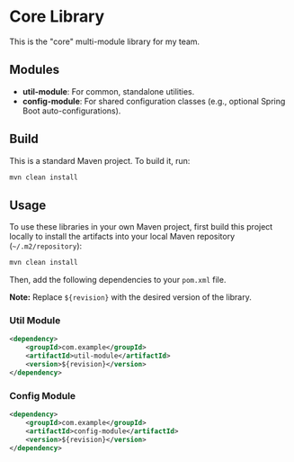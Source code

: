 # Core Library

This is the "core" multi-module library for my team.

## Modules

*   **util-module**: For common, standalone utilities.
*   **config-module**: For shared configuration classes (e.g., optional Spring Boot auto-configurations).

## Build

This is a standard Maven project. To build it, run:

```bash
mvn clean install
```

## Usage

To use these libraries in your own Maven project, first build this project locally to install the artifacts into your local Maven repository (`~/.m2/repository`):

```bash
mvn clean install
```

Then, add the following dependencies to your `pom.xml` file.

**Note:** Replace `${revision}` with the desired version of the library.

### Util Module

```xml
<dependency>
    <groupId>com.example</groupId>
    <artifactId>util-module</artifactId>
    <version>${revision}</version>
</dependency>
```

### Config Module

```xml
<dependency>
    <groupId>com.example</groupId>
    <artifactId>config-module</artifactId>
    <version>${revision}</version>
</dependency>
```
